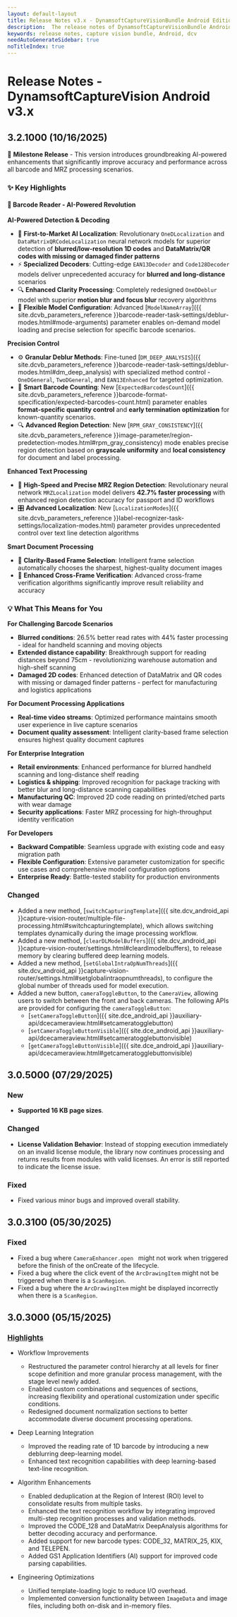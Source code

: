 ```yaml
---
layout: default-layout
title: Release Notes v3.x - DynamsoftCaptureVisionBundle Android Edition
description:  The release notes of DynamsoftCaptureVisionBundle Android v3.x.
keywords: release notes, capture vision bundle, Android, dcv
needAutoGenerateSidebar: true
noTitleIndex: true
---
```


# Release Notes - DynamsoftCaptureVision Android v3.x

## 3.2.1000 (10/16/2025)

🎉 **Milestone Release** - This version introduces groundbreaking AI-powered enhancements that significantly improve accuracy and performance across all barcode and MRZ processing scenarios.

### ✨ Key Highlights

#### 🔬 Barcode Reader - AI-Powered Revolution

**AI-Powered Detection & Decoding**
- 🧠 **First-to-Market AI Localization**: Revolutionary `OneDLocalization` and `DataMatrixQRCodeLocalization` neural network models for superior detection of **blurred/low-resolution 1D codes** and **DataMatrix/QR codes with missing or damaged finder patterns**
- ⚡ **Specialized Decoders**: Cutting-edge `EAN13Decoder` and `Code128Decoder` models deliver unprecedented accuracy for **blurred and long-distance** scenarios
- 🔍 **Enhanced Clarity Processing**: Completely redesigned `OneDDeblur` model with superior **motion blur and focus blur** recovery algorithms
- 🎯 **Flexible Model Configuration**: Advanced [`ModelNameArray`]({{ site.dcvb_parameters_reference }}barcode-reader-task-settings/deblur-modes.html#mode-arguments) parameter enables on-demand model loading and precise selection for specific barcode scenarios.

**Precision Control**

- ⚙️ **Granular Deblur Methods**: Fine-tuned [`DM_DEEP_ANALYSIS`]({{ site.dcvb_parameters_reference }}barcode-reader-task-settings/deblur-modes.html#dm_deep_analysis) with specialized method control - `OneDGeneral`, `TwoDGeneral`, and `EAN13Enhanced` for targeted optimization.
- 🎯 **Smart Barcode Counting**: New [`ExpectedBarcodesCount`]({{ site.dcvb_parameters_reference }}barcode-format-specification/expected-barcodes-count.html) parameter enables **format-specific quantity control** and **early termination optimization** for known-quantity scenarios.
- 🔍 **Advanced Region Detection**: New [`RPM_GRAY_CONSISTENCY`]({{ site.dcvb_parameters_reference }}image-parameter/region-predetection-modes.html#rpm_gray_consistency) mode enables precise region detection based on **grayscale uniformity** and **local consistency** for document and label processing.

**Enhanced Text Processing**
- 🚀 **High-Speed and Precise MRZ Region Detection**: Revolutionary neural network `MRZLocalization` model delivers **42.7% faster processing** with enhanced region detection accuracy for passport and ID workflows
- 🎛️ **Advanced Localization**: New [`LocalizationModes`]({{ site.dcvb_parameters_reference }}label-recognizer-task-settings/localization-modes.html) parameter provides unprecedented control over text line detection algorithms

**Smart Document Processing**
- 🎥 **Clarity-Based Frame Selection**: Intelligent frame selection automatically chooses the sharpest, highest-quality document images
- 🔄 **Enhanced Cross-Frame Verification**: Advanced cross-frame verification algorithms significantly improve result reliability and accuracy

### 💡 What This Means for You

**For Challenging Barcode Scenarios**
- **Blurred conditions**: 26.5% better read rates with 44% faster processing - ideal for handheld scanning and moving objects
- **Extended distance capability**: Breakthrough support for reading distances beyond 75cm - revolutionizing warehouse automation and high-shelf scanning
- **Damaged 2D codes**: Enhanced detection of DataMatrix and QR codes with missing or damaged finder patterns - perfect for manufacturing and logistics applications

**For Document Processing Applications**
- **Real-time video streams**: Optimized performance maintains smooth user experience in live capture scenarios
- **Document quality assessment**: Intelligent clarity-based frame selection ensures highest quality document captures

**For Enterprise Integration**
- **Retail environments**: Enhanced performance for blurred handheld scanning and long-distance shelf reading
- **Logistics & shipping**: Improved recognition for package tracking with better blur and long-distance scanning capabilities
- **Manufacturing QC**: Improved 2D code reading on printed/etched parts with wear damage  
- **Security applications**: Faster MRZ processing for high-throughput identity verification

**For Developers**
- **Backward Compatible**: Seamless upgrade with existing code and easy migration path
- **Flexible Configuration**: Extensive parameter customization for specific use cases and comprehensive model configuration options
- **Enterprise Ready**: Battle-tested stability for production environments

### Changed

- Added a new method, [`switchCapturingTemplate`]({{ site.dcv_android_api }}capture-vision-router/multiple-file-processing.html#switchcapturingtemplate), which allows switching templates dynamically during the image processing workflow.
- Added a new method, [`clearDLModelBuffers`]({{ site.dcv_android_api }}capture-vision-router/settings.html#cleardlmodelbuffers), to release memory by clearing buffered deep learning models.
- Added a new method, [`setGlobalIntraOpNumThreads`]({{ site.dcv_android_api }}capture-vision-router/settings.html#setglobalintraopnumthreads), to configure the global number of threads used for model execution.
- Added a new button, `cameraToggleButton`, to the `CameraView`, allowing users to switch between the front and back cameras.
The following APIs are provided for configuring the `cameraToggleButton`:
  - [`setCameraToggleButton`]({{ site.dce_android_api }}auxiliary-api/dcecameraview.html#setcameratogglebutton)
  - [`setCameraToggleButtonVisible`]({{ site.dce_android_api }}auxiliary-api/dcecameraview.html#setcameratogglebuttonvisible)
  - [`getCameraToggleButtonVisible`]({{ site.dce_android_api }}auxiliary-api/dcecameraview.html#getcameratogglebuttonvisible)

## 3.0.5000 (07/29/2025)

### New

- **Supported 16 KB page sizes**.

### Changed

- **License Validation Behavior**: Instead of stopping execution immediately on an invalid license module, the library now continues processing and returns results from modules with valid licenses. An error is still reported to indicate the license issue.

### Fixed

- Fixed various minor bugs and improved overall stability.

## 3.0.3100 (05/30/2025)

### Fixed

- Fixed a bug where `CameraEnhancer.open ` might not work when triggered before the finish of the onCreate of the lifecycle.
- Fixed a bug where the click event of the `ArcDrawingItem` might not be triggered when there is a `ScanRegion`.
- Fixed a bug where the `ArcDrawingItem` might be displayed incorrectly when there is a `ScanRegion`.

## 3.0.3000 (05/15/2025)

### [Highlights](https://www.dynamsoft.com/release-highlights/?product=dcv3.0)

- Workflow Improvements
  - Restructured the parameter control hierarchy at all levels for finer scope definition and more granular process management, with the stage level newly added.
  - Enabled custom combinations and sequences of sections, increasing flexibility and operational customization under specific conditions.
  - Redesigned document normalization sections to better accommodate diverse document processing operations.
  
- Deep Learning Integration
  - Improved the reading rate of 1D barcode by introducing a new deblurring deep-learning model.
  - Enhanced text recognition capabilities with deep learning-based text-line recognition.

- Algorithm Enhancements
  - Enabled deduplication at the Region of Interest (ROI) level to consolidate results from multiple tasks.
  - Enhanced the text recognition workflow by integrating improved multi-step recognition processes and validation methods.
  - Improved the CODE_128 and DataMatrix DeepAnalysis algorithms for better decoding accuracy and performance.
  - Added support for new barcode types: CODE_32, MATRIX_25, KIX, and TELEPEN.
  - Added GS1 Application Identifiers (AI) support for improved code parsing capabilities.

- Engineering Optimizations
  - Unified template-loading logic to reduce I/O overhead.
  - Implemented conversion functionality between `ImageData` and image files, including both on-disk and in-memory files.
